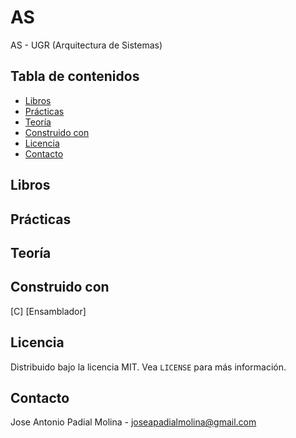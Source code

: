 # AS
AS - UGR (Arquitectura de Sistemas)

<!-- TABLE OF CONTENTS -->
## Tabla de contenidos

* [Libros](#l)
* [Prácticas](#p)
* [Teoría](#t)
* [Construido con](#built-with)
* [Licencia](#license)
* [Contacto](#contact)

## Libros

## Prácticas

## Teoría

## Construido con
[C]
[Ensamblador]

<!-- LICENCIA -->
## Licencia

Distribuido bajo la licencia MIT. Vea `LICENSE` para más información.

<!-- CONTACTO -->
## Contacto

Jose Antonio Padial Molina - joseapadialmolina@gmail.com